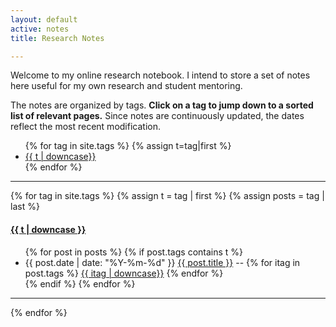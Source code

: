 ```yaml
---
layout: default
active: notes
title: Research Notes

---
```


Welcome to my online research notebook. I intend to store a set of notes here useful for my own research and student mentoring. 

The notes are organized by tags. **Click on a tag to jump down to a sorted list of relevant pages.** Since notes are continuously updated, the dates reflect the most recent modification.

<ul class="tags">
{% for tag in site.tags %}
  {% assign t=tag|first %}
  <li><a href="/notes.html#{{t | downcase | replace:" ","-"}}">{{ t | downcase}}</a></li>
{% endfor %}
</ul>

---

{% for tag in site.tags %}
  {% assign t = tag | first %}
  {% assign posts = tag | last %}

<h4><a name="{{t | downcase | replace:" ","-" }}"></a><a class="internal" href="/notes.html#{{t | downcase | replace:" ","-" }}">{{ t | downcase }}</a></h4>

<ul>
{% for post in posts %}
  {% if post.tags contains t %}
  <li>
    <span class="date">{{ post.date | date: "%Y-%m-%d"  }}</span>
    <a href="{{ post.url }}">{{ post.title }}</a> -- {% for itag in post.tags %} <a class="tagvec" href="/notes.html#{{itag | downcase | replace:" ","-"}}">{{ itag | downcase}}</a> {% endfor %}
  </li>
  {% endif %}
{% endfor %}
</ul>


---

{% endfor %}
